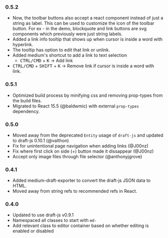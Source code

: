 ### 0.5.2

- Now, the toolbar buttons also accept a react component instead of just a string as label.
  This can be used to customize the icon of the toolbar button. For ex - in the
  demo, blockquote and link buttons are svg components which previously were
  just string labels.
- Added a link info tooltip that shows up when cursor is inside a word with hyperlink.
- The tooltip has option to edit that link or unlink.
- Added medium's shortcut to add a link to text selection
    - <kbd>CTRL/CMD</kbd> + <kbd>K</kbd> -> Add link
- <kbd>CTRL/CMD</kbd> + <kbd>SHIFT</kbd> + <kbd>K</kbd> -> Remove link if cursor is inside a word with link.

### 0.5.1

- Optimized build process by minifying css and removing prop-types from the build files.
- Migrated to React 15.5 (@baldwmic) with external `prop-types` dependency.

### 0.5.0

- Moved away from the deprecated `Entity` usage of `draft-js` and updated to draft-js 0.10.1 (@valthon)
- Fix for unintentional page navigation when adding links (@J00nz)
- Fix where first click on side (+) button made it dissappear (@J00nz)
- Accept only image files through file selector (@anthonyjgrove)

### 0.4.1

- Added medium-draft-exporter to convert the draft-js JSON data to HTML.
- Moved away from string refs to recommended refs in React.

### 0.4.0

- Updated to use draft-js v0.9.1
- Namespaced all classes to start with `md-`
- Add relevant class to editor container based on whether editing is enabled or disabled

